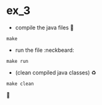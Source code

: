 # ex_3

- compile the java files :crystal_ball:

`make`

- run the file :neckbeard:

`make run`

- (clean compiled java classes) :recycle:

`make clean`

:rainbow: